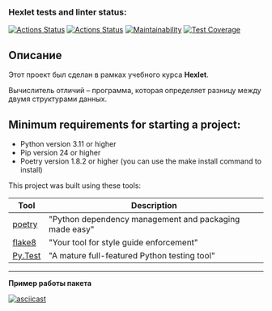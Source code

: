 ### Hexlet tests and linter status:
[![Actions Status](https://github.com/qffo/python-project-50/actions/workflows/hexlet-check.yml/badge.svg)](https://github.com/qffo/python-project-50/actions)
[![Actions Status](https://github.com/qffo/python-project-50/actions/workflows/pyci.yml/badge.svg)](https://github.com/qffo/python-project-50/actions)
[![Maintainability](https://api.codeclimate.com/v1/badges/44ec448dfcc9030ea46a/maintainability)](https://codeclimate.com/github/qffo/python-project-50/maintainability)
[![Test Coverage](https://api.codeclimate.com/v1/badges/44ec448dfcc9030ea46a/test_coverage)](https://codeclimate.com/github/qffo/python-project-50/test_coverage)

## Описание
Этот проект был сделан в рамках учебного курса __Hexlet__.

Вычислитель отличий – программа, которая определяет разницу между двумя структурами данных.

## Minimum requirements for starting a project:
- Python version 3.11 or higher
- Pip version 24 or higher
- Poetry version 1.8.2 or higher (you can use the make install command to install)

This project was built using these tools:

| Tool                                                          | Description                                             |
|---------------------------------------------------------------|---------------------------------------------------------|
| [poetry](https://python-poetry.org/)                          | "Python dependency management and packaging made easy"  |
| [flake8](https://flake8.pycqa.org/)                           | "Your tool for style guide enforcement"                 |
| [Py.Test](https://pytest.org)                                 | "A mature full-featured Python testing tool"            |
---

**Пример работы пакета**

[![asciicast](https://asciinema.org/a/YqvqfKV3xHhzSixr8CiqIhq0h.svg)](https://asciinema.org/a/YqvqfKV3xHhzSixr8CiqIhq0h)